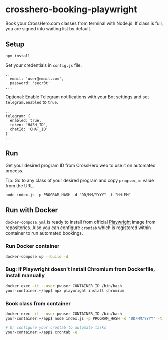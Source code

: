 # crosshero-booking-playwright

Book your CrossHero.com classes from terminal with Node.js. If class is full, you are signed into waiting list by default.

## Setup

```
npm install
```

Set your credentials in `config.js` file.

```
...
  email: 'user@email.com',
  password: 'secr3t'
...
```

Optional: Enable Telegram notifications with your Bot settings and set `telegram.enabled` to `true`.

```
...
telegram: {
  enabled: true,
  token: 'HASH_ID',
  chatId: 'CHAT_ID'
}
...
```

## Run

Get your desired program ID from CrossHero web to use it on automated process.

Tip: Go to any class of your desired program and copy `program_id` value from the URL.

```
node index.js -p PROGRAM_HASH -d "DD/MM/YYYY" -t "HH:MM"
```


## Run with Docker

`docker-compose.yml` is ready to install from official [Playwright](https://hub.docker.com/_/microsoft-playwright)
image from repositories.
Also you can configure `crontab` which is registered within container to run automated bookings.

### Run Docker container
```bash
docker-compose up --build -d
```
### Bug: If Playwright doesn't install Chromium from Dockerfile, install manually
```bash
docker exec -it --user pwuser CONTAINER_ID /bin/bash
your-container:~/app$ npx playwright install chromium
```

### Book class from container
```bash
docker exec -it --user pwuser CONTAINER_ID /bin/bash
your-container:~/app$ node index.js -p PROGRAM_HASH -d "DD/MM/YYYY" -t "HH:MM"

# Or configure your crontab to automate tasks
your-container:~/app$ crontab -e
```
